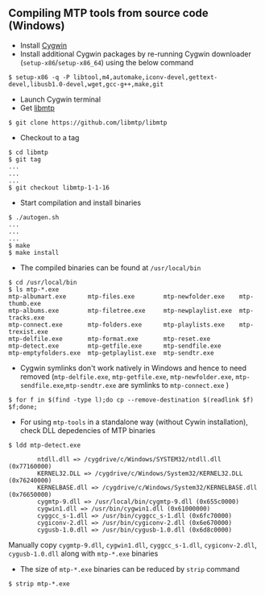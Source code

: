 ## Compiling MTP tools from source code (Windows)
- Install [Cygwin](https://www.cygwin.com/)
- Install additional Cygwin packages by re-running Cygwin downloader (`setup-x86`/`setup-x86_64`) using the below command
```
$ setup-x86 -q -P libtool,m4,automake,iconv-devel,gettext-devel,libusb1.0-devel,wget,gcc-g++,make,git
```
- Launch Cygwin terminal
- Get [libmtp](https://github.com/libmtp/libmtp)
```
$ git clone https://github.com/libmtp/libmtp
```
- Checkout to a tag
```
$ cd libmtp
$ git tag
...
...
...
$ git checkout libmtp-1-1-16
```
- Start compilation and install binaries
```
$ ./autogen.sh
...
...
...
$ make
$ make install
```
- The compiled binaries can be found at `/usr/local/bin`
```
$ cd /usr/local/bin
$ ls mtp-*.exe
mtp-albumart.exe      mtp-files.exe        mtp-newfolder.exe    mtp-thumb.exe
mtp-albums.exe        mtp-filetree.exe     mtp-newplaylist.exe  mtp-tracks.exe
mtp-connect.exe       mtp-folders.exe      mtp-playlists.exe    mtp-trexist.exe
mtp-delfile.exe       mtp-format.exe       mtp-reset.exe
mtp-detect.exe        mtp-getfile.exe      mtp-sendfile.exe
mtp-emptyfolders.exe  mtp-getplaylist.exe  mtp-sendtr.exe

```
- Cygwin symlinks don't work natively in Windows and hence to need removed 
  (`mtp-delfile.exe`, `mtp-getfile.exe`, `mtp-newfolder.exe`, `mtp-sendfile.exe`,`mtp-sendtr.exe` are symlinks to `mtp-connect.exe` )
```
$ for f in $(find -type l);do cp --remove-destination $(readlink $f) $f;done;
```
- For using `mtp-tools` in a standalone way (without Cywin installation), check DLL depedencies of MTP binaries

```
$ ldd mtp-detect.exe

        ntdll.dll => /cygdrive/c/Windows/SYSTEM32/ntdll.dll (0x77160000)
        KERNEL32.DLL => /cygdrive/c/Windows/System32/KERNEL32.DLL (0x76240000)
        KERNELBASE.dll => /cygdrive/c/Windows/System32/KERNELBASE.dll (0x76650000)
        cygmtp-9.dll => /usr/local/bin/cygmtp-9.dll (0x655c0000)
        cygwin1.dll => /usr/bin/cygwin1.dll (0x61000000)
        cyggcc_s-1.dll => /usr/bin/cyggcc_s-1.dll (0x6fc70000)
        cygiconv-2.dll => /usr/bin/cygiconv-2.dll (0x6e670000)
        cygusb-1.0.dll => /usr/bin/cygusb-1.0.dll (0x6d8c0000)
```

Manually copy `cygmtp-9.dll`, `cygwin1.dll`, `cyggcc_s-1.dll`, `cygiconv-2.dll`, `cygusb-1.0.dll` along with `mtp-*.exe` binaries

- The size of `mtp-*.exe` binaries can be reduced by `strip` command

```
$ strip mtp-*.exe
```